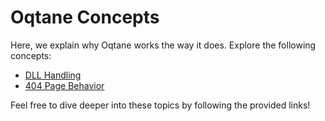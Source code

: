 
# Oqtane Concepts

Here, we explain why Oqtane works the way it does. Explore the following concepts:

* [DLL Handling](./dll-handling.md)
* [404 Page Behavior](./404-page-behavior.md)

Feel free to dive deeper into these topics by following the provided links!
